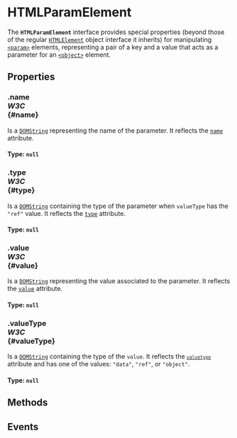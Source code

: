 # HTMLParamElement

<div class='overview'>The <strong><code>HTMLParamElement</code></strong> interface provides special properties (beyond those of the regular <a href="/en-US/docs/Web/API/HTMLElement" title="The HTMLElement interface represents any HTML element. Some elements directly implement this interface, while others implement it via an interface that inherits it."><code>HTMLElement</code></a> object interface it inherits) for manipulating <a href="/en-US/docs/Web/HTML/Element/param" title="The HTML <param> element defines parameters for an <object> element."><code>&lt;param&gt;</code></a> elements, representing a pair of a key and a value that acts as a parameter for an <a href="/en-US/docs/Web/HTML/Element/object" title="The HTML <object> element represents an external resource, which can be treated as an image, a nested browsing context, or a resource to be handled by a plugin."><code>&lt;object&gt;</code></a> element.</div>

## Properties

### .name <div class="specs"><i>W3C</i></div> {#name}

Is a <a href="/en-US/docs/Web/API/DOMString" title="DOMString is a UTF-16 String. As JavaScript already uses such strings, DOMString is mapped directly to a String."><code>DOMString</code></a> representing the name of the parameter. It reflects the <code><a href="/en-US/docs/Web/HTML/Element/param#attr-name">name</a></code> attribute.

#### **Type**: `null`

### .type <div class="specs"><i>W3C</i></div> {#type}

Is a <a href="/en-US/docs/Web/API/DOMString" title="DOMString is a UTF-16 String. As JavaScript already uses such strings, DOMString is mapped directly to a String."><code>DOMString</code></a> containing the type of the parameter when <code>valueType</code> has the <code>"ref"</code> value. It reflects the <code><a href="/en-US/docs/Web/HTML/Element/param#attr-type">type</a></code> attribute.

#### **Type**: `null`

### .value <div class="specs"><i>W3C</i></div> {#value}

Is a <a href="/en-US/docs/Web/API/DOMString" title="DOMString is a UTF-16 String. As JavaScript already uses such strings, DOMString is mapped directly to a String."><code>DOMString</code></a> representing the value associated to the parameter. It reflects the <code><a href="/en-US/docs/Web/HTML/Element/param#attr-value">value</a></code> attribute.

#### **Type**: `null`

### .valueType <div class="specs"><i>W3C</i></div> {#valueType}

Is a <a href="/en-US/docs/Web/API/DOMString" title="DOMString is a UTF-16 String. As JavaScript already uses such strings, DOMString is mapped directly to a String."><code>DOMString</code></a> containing the type of the <code>value</code>. It reflects the <code><a href="/en-US/docs/Web/HTML/Element/param#attr-<code>valuetype</code>"><code>valuetype</code></a></code> attribute and has one of the values: <code>"data"</code>, <code>"ref"</code>, or <code>"object"</code>.

#### **Type**: `null`

## Methods

## Events
